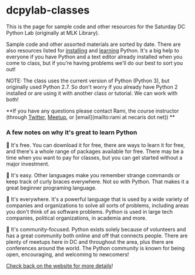 # dcpylab-classes

This is the page for sample code and other resources for the Saturday DC Python Lab (originally at MLK Library).

Sample code and other assorted materials are sorted by date. There are also resources listed for [installing](http://dcpylab.github.io/installing.html) and [learning](http://dcpylab.github.io/learning.html) Python. It's a big help to everyone if you have Python and a text editor already installed when you come to class, but if you're having problems we'll do our best to sort you out!

NOTE: The class uses the current version of Python (Python 3), but originally used Python 2.7. So don't worry if you already have Python 2 installed or are using it with another class or tutorial. We can work with both!

**If you have any questions please contact Rami, the course instructor (through [Twitter](http://twitter.com/necaris), [Meetup](http://www.meetup.com/members/11745529/), or [email](mailto:rami at necaris dot net)) **

### A few notes on why it's great to learn Python

:snake: It's free. You can download it for free, there are ways to learn it for free, and there's a whole range of packages available for free. There may be a time when you want to pay for classes, but you can get started without a major investment.

:snake: It's easy. Other languages make you remember strange commands or keep track of curly braces everywhere. Not so with Python. That makes it a great beginner programing language.

:snake: It's everywhere. It's a powerful language that is used by a wide variety of companies and organizations to solve all sorts of problems, including areas you don't think of as software problems. Python is used in large tech companies, political organizations, in academia and more.

:snake: It's community-focused. Python exists solely because of volunteers and has a great community both online and off that connects people. There are plenty of meetups here in DC and throughout the area, plus there are conferences around the world. The Python community is known for being open, encouraging, and welcoming to newcomers!

[Check back on the website for more details](http://dcpylab.github.io)!
